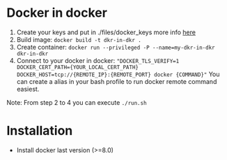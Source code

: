 Docker in docker
================

 1. Create your keys and put in ./files/docker_keys more info [here](https://docs.docker.com/articles/https/)
 2. Build image:
    `docker build -t dkr-in-dkr .`
 3. Create container:
    `docker run --privileged -P --name=my-dkr-in-dkr dkr-in-dkr`
 4. Connect to your docker in docker:
    `"DOCKER_TLS_VERIFY=1  DOCKER_CERT_PATH={YOUR_LOCAL_CERT_PATH} DOCKER_HOST=tcp://{REMOTE_IP}:{REMOTE_PORT} docker {COMMAND}"`
    You can create a alias in your bash profile to run docker remote command easiest.

 Note: From step 2 to 4 you can execute `./run.sh`

Installation
============

 - Install docker last version (>=8.0)
